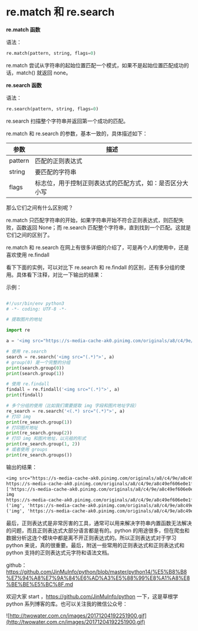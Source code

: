 # re.match  和 re.search

**re.match 函数**

语法：

```python
re.match(pattern, string, flags=0)
```

re.match 尝试从字符串的起始位置匹配一个模式，如果不是起始位置匹配成功的话，match() 就返回 none。


**re.search 函数**

语法：

```python
re.search(pattern, string, flags=0)
```

re.search 扫描整个字符串并返回第一个成功的匹配。

re.match 和 re.search 的参数，基本一致的，具体描述如下：

| 参数    | 描述                                                     |
| ------- | -------------------------------------------------------- |
| pattern | 匹配的正则表达式                                         |
| string  | 要匹配的字符串                                           |
| flags   | 标志位，用于控制正则表达式的匹配方式，如：是否区分大小写 |

那么它们之间有什么区别呢？

re.match 只匹配字符串的开始，如果字符串开始不符合正则表达式，则匹配失败，函数返回 None；而 re.search 匹配整个字符串，直到找到一个匹配。这就是它们之间的区别了。

re.match 和 re.search 在网上有很多详细的介绍了，可是再个人的使用中，还是喜欢使用  re.findall

看下下面的实例，可以对比下 re.search 和 re.findall 的区别，还有多分组的使用。具体看下注释，对比一下输出的结果：  

示例：

```python

#!/usr/bin/env python3
# -*- coding: UTF-8 -*-

# 提取图片的地址

import re

a = '<img src="https://s-media-cache-ak0.pinimg.com/originals/a8/c4/9e/a8c49ef606e0e1f3ee39a7b219b5c05e.jpg">'

# 使用 re.search
search = re.search('<img src="(.*)">', a)
# group(0) 是一个完整的分组
print(search.group(0))
print(search.group(1))

# 使用 re.findall
findall = re.findall('<img src="(.*)">', a)
print(findall)

# 多个分组的使用（比如我们需要提取 img 字段和图片地址字段）
re_search = re.search('<(.*) src="(.*)">', a)
# 打印 img
print(re_search.group(1))
# 打印图片地址
print(re_search.group(2))
# 打印 img 和图片地址，以元祖的形式
print(re_search.group(1, 2))
# 或者使用 groups
print(re_search.groups())

```

输出的结果：

```txt
<img src="https://s-media-cache-ak0.pinimg.com/originals/a8/c4/9e/a8c49ef606e0e1f3ee39a7b219b5c05e.jpg">
https://s-media-cache-ak0.pinimg.com/originals/a8/c4/9e/a8c49ef606e0e1f3ee39a7b219b5c05e.jpg
['https://s-media-cache-ak0.pinimg.com/originals/a8/c4/9e/a8c49ef606e0e1f3ee39a7b219b5c05e.jpg']
img
https://s-media-cache-ak0.pinimg.com/originals/a8/c4/9e/a8c49ef606e0e1f3ee39a7b219b5c05e.jpg
('img', 'https://s-media-cache-ak0.pinimg.com/originals/a8/c4/9e/a8c49ef606e0e1f3ee39a7b219b5c05e.jpg')
('img', 'https://s-media-cache-ak0.pinimg.com/originals/a8/c4/9e/a8c49ef606e0e1f3ee39a7b219b5c05e.jpg')
```


最后，正则表达式是非常厉害的工具，通常可以用来解决字符串内置函数无法解决的问题，而且正则表达式大部分语言都是有的。python 的用途很多，但在爬虫和数据分析这连个模块中都是离不开正则表达式的。所以正则表达式对于学习 python 来说，真的很重要。最后，附送一些常用的正则表达式和正则表达式和 python 支持的正则表达式元字符和语法文档。

github：https://github.com/JinMuInfo/python/blob/master/python14/%E5%B8%B8%E7%94%A8%E7%9A%84%E6%AD%A3%E5%88%99%E8%A1%A8%E8%BE%BE%E5%BC%8F.md

欢迎大家 start ，https://github.com/JinMuInfo/python 一下，这是草根学 python 系列博客的库。也可以关注我的微信公众号：

![http://twowater.com.cn/images/20171204192251900.gif](http://twowater.com.cn/images/20171204192251900.gif)
